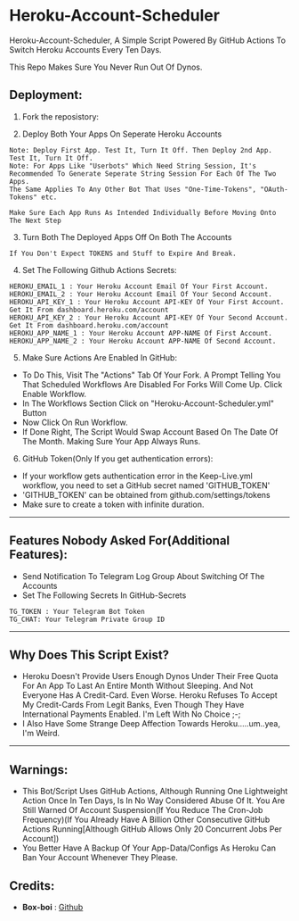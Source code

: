 Heroku-Account-Scheduler
===============

Heroku-Account-Scheduler, A Simple Script Powered By GitHub Actions To Switch Heroku Accounts Every Ten Days.

This Repo Makes Sure You Never Run Out Of Dynos.

Deployment:
----------

1. Fork the reposistory:

2. Deploy Both Your Apps On Seperate Heroku Accounts

```
Note: Deploy First App. Test It, Turn It Off. Then Deploy 2nd App. Test It, Turn It Off.
Note: For Apps Like "Userbots" Which Need String Session, It's Recommended To Generate Seperate String Session For Each Of The Two Apps.
The Same Applies To Any Other Bot That Uses "One-Time-Tokens", "OAuth-Tokens" etc.
```

```
Make Sure Each App Runs As Intended Individually Before Moving Onto The Next Step
```
3. Turn Both The Deployed Apps Off On Both The Accounts

```
If You Don't Expect TOKENS and Stuff to Expire And Break.
```
4. Set The Following Github Actions Secrets:

```
HEROKU_EMAIL_1 : Your Heroku Account Email Of Your First Account.
HEROKU_EMAIL_2 : Your Heroku Account Email Of Your Second Account.
HEROKU_API_KEY_1 : Your Heroku Account API-KEY Of Your First Account. Get It From dashboard.heroku.com/account
HEROKU_API_KEY_2 : Your Heroku Account API-KEY Of Your Second Account. Get It From dashboard.heroku.com/account
HEROKU_APP_NAME_1 : Your Heroku Account APP-NAME Of First Account.
HEROKU_APP_NAME_2 : Your Heroku Account APP-NAME Of Second Account.
```
5. Make Sure Actions Are Enabled In GitHub:
- To Do This, Visit The "Actions" Tab Of Your Fork. A Prompt Telling You That Scheduled Workflows Are Disabled For Forks Will Come Up. Click Enable Workflow.
- In The Workflows Section Click on "Heroku-Account-Scheduler.yml" Button
- Now Click On Run Workflow.
- If Done Right, The Script Would Swap Account Based On The Date Of The Month. Making Sure Your App Always Runs.

6. GitHub Token(Only If you get authentication errors):
- If your workflow gets authentication error in the Keep-Live.yml workflow, you need to set a GitHub secret named 'GITHUB_TOKEN'
- 'GITHUB_TOKEN' can be obtained from github.com/settings/tokens
- Make sure to create a token with infinite duration.

-------

Features Nobody Asked For(Additional Features):
----------

- Send Notification To Telegram Log Group About Switching Of The Accounts
- Set The Following Secrets In GitHub-Secrets

```
TG_TOKEN : Your Telegram Bot Token
TG_CHAT: Your Telegram Private Group ID
```

-------

Why Does This Script Exist?
----------

- Heroku Doesn't Provide Users Enough Dynos Under Their Free Quota For An App To Last An Entire Month Without Sleeping. And Not Everyone Has A Credit-Card. Even Worse. Heroku Refuses To Accept My Credit-Cards From Legit Banks, Even Though They Have International Payments Enabled. I'm Left With No Choice ;-;
- I Also Have Some Strange Deep Affection Towards Heroku.....um..yea, I'm Weird.

-------

## **Warnings:**
- This Bot/Script Uses GitHub Actions, Although Running One Lightweight Action Once In Ten Days, Is In No Way Considered Abuse Of It. You Are Still Warned Of Account Suspension(If You Reduce The Cron-Job Frequency)(If You Already Have A Billion Other Consecutive GitHub Actions Running[Although GitHub Allows Only 20 Concurrent Jobs Per Account])
- You Better Have A Backup Of Your App-Data/Configs As Heroku Can Ban Your Account Whenever They Please.

## **Credits:**
  * **Box-boi** : [Github](https://github.com/Box-boi)

